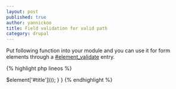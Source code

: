 ```yaml
---
layout: post
published: true
author: yannickoo
title: Field validation for valid path
category: drupal
---
```


Put following function into your module and you can use it for form elements through a [#element_validate](https://api.drupal.org/api/drupal/developer!topics!forms_api_reference.html/7#element_validate) entry.

{% highlight php lineos %}
<?php

function element_validate_valid_path($element, &$form_state) {
  $value = $element['#value'];

  if (!drupal_valid_path($value)) {
    form_error($element, t('%name must be a valid path.', array('%name' => $element['#title'])));
  }
}
{% endhighlight %}
